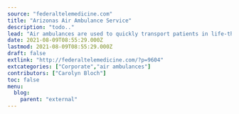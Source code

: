 ```yaml
---
source: "federaltelemedicine.com"
title: "Arizonas Air Ambulance Service"
description: "todo.."
lead: "Air ambulances are used to quickly transport patients in life-threatening situations by using helicopters equipped with medical equipment and staffed by medical professionals.According to the Association of Air Medical Services, more than 550,000 patients in the U.S use air ambulance services every year. On July 1, 2021, Banner Health https://www.bannerhealth.com, and Global Medical Response https://globalmedicalresponse.com, ..."
date: 2021-08-09T08:55:29.000Z
lastmod: 2021-08-09T08:55:29.000Z
draft: false
extlink: "http://federaltelemedicine.com/?p=9604"
extcategories: ["Corporate","air ambulances"]
contributors: ["Carolyn Bloch"]
toc: false
menu:
  blog:
    parent: "external"
---
```

